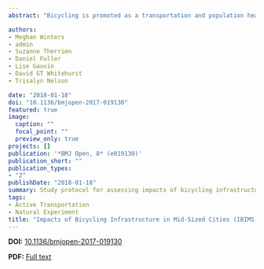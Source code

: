 ```yaml
---
abstract: "Bicycling is promoted as a transportation and population health strategy globally. Yet bicycling has low uptake in North America (1%–2% of trips) compared with European bicycling cities (15%–40% of trips) and shows marked sex and age trends. Safety concerns due to collisions with motor vehicles are primary barriers. To attract the broader population to bicycling, many cities are making investments in bicycle infrastructure. These interventions hold promise for improving population health given the potential for increased physical activity and improved safety, but such outcomes have been largely unstudied. In 2016, the City of Victoria, Canada, committed to build a connected network of infrastructure that separates bicycles from motor vehicles, designed to attract people of ‘all ages and abilities’ to bicycling. This natural experiment study examines the impacts of the City of Victoria’s investment in a bicycle network on active travel and safety outcomes. The specific objectives are to (1) estimate changes in active travel, perceived safety and bicycle safety incidents; (2) analyse spatial inequities in access to bicycle infrastructure and safety incidents; and (3) assess health-related economic benefits. The study is in three Canadian cities (intervention: Victoria; comparison: Kelowna, Halifax). We will administer population-based surveys in 2016, 2018 and 2021 (1000 people/city). The primary outcome is the proportion of people reporting bicycling. Secondary outcomes are perceived safety and bicycle safety incidents. Spatial analyses will compare the distribution of bicycle infrastructure and bicycle safety incidents across neighbourhoods and across time. We will also calculate the economic benefits of bicycling using WHO’s Health Economic Assessment Tool."

authors:
- Meghan Winters
- admin
- Suzanne Therrien
- Daniel Fuller
- Lise Gauvin
- David GT Whitehurst
- Trisalyn Nelson

date: "2018-01-18"
doi: "10.1136/bmjopen-2017-019130"
featured: true
image:
  caption: ""
  focal_point: ""
  preview_only: true
projects: []
publication: '*BMJ Open, 8* (e019130)'
publication_short: ""
publication_types:
- "2"
publishDate: "2018-01-18"
summary: Study protocol for assessing impacts of bicycling infrastructure on mid-sized cities.
tags:
- Active Transportation
- Natural Experiment
title: "Impacts of Bicycling Infrastructure in Mid-Sized Cities (IBIMS): Protocol for a Natural Experiment Study"
---
```


**DOI:** [10.1136/bmjopen-2017-019130](https://doi.org/10.1136/bmjopen-2017-019130)

**PDF:** [Full text](./manuscript.pdf) 
